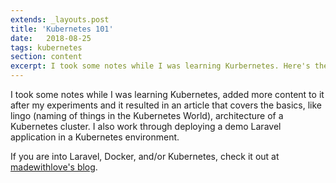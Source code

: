 ```yaml
---
extends: _layouts.post
title: 'Kubernetes 101'
date:   2018-08-25
tags: kubernetes
section: content
excerpt: I took some notes while I was learning Kurbernetes. Here's the introduction I wish I had.
---
```


I took some notes while I was learning Kubernetes, added more content to it after my experiments and it resulted in an article that covers the basics, like lingo (naming of things in the Kubernetes World), architecture of a Kubernetes cluster. I also work through deploying a demo Laravel application in a Kubernetes environment.

If you are into Laravel, Docker, and/or Kubernetes, check it out at [madewithlove's blog](https://madewithlove.com/kubernetes-101-the-basics/).
